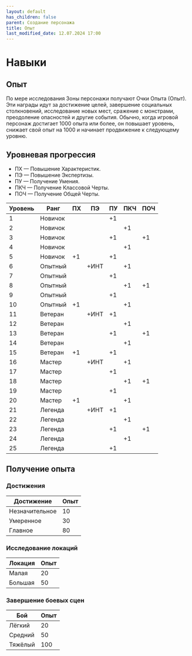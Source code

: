 ```yaml
---
layout: default
has_children: false
parent: Создание персонажа
title: Опыт
last_modified_date: 12.07.2024 17:00
---
```


# Навыки

## Опыт
По мере исследования Зоны персонажи получают Очки Опыта (Опыт). Эти награды идут за достижение целей, завершение социальных столкновений, исследование новых мест, сражение с монстрами, преодоление опасностей и другие события.
Обычно, когда игровой персонаж достигает 1000 опыта или более, он повышает уровень, снижает свой опыт на 1000 и начинает продвижение к следующему уровню.

## Уровневая прогрессия
- ПХ — Повышение Характеристик.
- ПЭ — Повышение Экспертизы.
- ПУ — Получение Умения.
- ПКЧ — Получение Классовой Черты.
- ПОЧ — Получение Общей Черты.

| Уровень | Ранг    | ПX | ПЭ   | ПУ | ПКЧ | ПОЧ |
|---------|---------|----|------|----|-----|-----|
| 1       | Новичок |    |      | +1 |     |     |
| 2       | Новичок |    |      |    | +1  |     |
| 3       | Новичок |    |      | +1 |     | +1  |
| 4       | Новичок |    |      |    | +1  |     |
| 5       | Новичок | +1 |      | +1 |     |     |
| 6       | Опытный |    | +ИНТ |    | +1  |     |
| 7       | Опытный |    |      | +1 |     |     |
| 8       | Опытный |    |      |    | +1  | +1  |
| 9       | Опытный |    |      | +1 |     |     |
| 10      | Опытный | +1 |      |    | +1  |     |
| 11      | Ветеран |    | +ИНТ | +1 |     |     |
| 12      | Ветеран |    |      |    | +1  |     |
| 13      | Ветеран |    |      | +1 |     | +1  |
| 14      | Ветеран |    |      |    | +1  |     |
| 15      | Ветеран | +1 |      | +1 |     |     |
| 16      | Мастер  |    | +ИНТ |    | +1  |     |
| 17      | Мастер  |    |      | +1 |     |     |
| 18      | Мастер  |    |      |    | +1  | +1  |
| 19      | Мастер  |    |      | +1 |     |     |
| 20      | Мастер  | +1 |      |    | +1  |     |
| 21      | Легенда |    | +ИНТ | +1 |     |     |
| 22      | Легенда |    |      |    | +1  |     |
| 23      | Легенда |    |      | +1 |     | +1  |
| 24      | Легенда |    |      |    | +1  |     |
| 25      | Легенда |    |      | +1 |     |     |


## Получение опыта

### Достижения

| Достижение     | Опыт |
|----------------|------|
| Незначительное | 10   |
| Умеренное      | 30   |
| Главное        | 80   |

### Исследование локаций

| Локация | Опыт |
|---------|------|
| Малая   | 20   |
| Большая | 50   |

### Завершение боевых сцен

| Бой     | Опыт |
|---------|------|
| Лёгкий  | 20   |
| Средний | 50   |
| Тяжёлый | 100  |